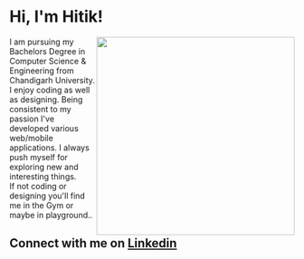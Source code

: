 # Hi, I'm Hitik!

<img align='right' src="https://media.giphy.com/media/yU0vrGBTI6TKg/giphy.gif" width="350">

I am pursuing my Bachelors Degree in Computer Science & Engineering from Chandigarh University.<br>
I enjoy coding as well as designing.
Being consistent to my passion I've developed various web/mobile applications. I always push myself for exploring new and interesting things. <br>
If not coding or designing you'll find me in the Gym or maybe in playground.. <br>


<h2> Connect with me on <a href="https://www.linkedin.com/in/hitik-saini-042691193/">Linkedin</a> </h2>


